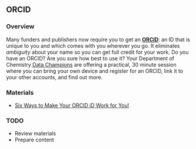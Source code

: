 ## ORCID

### Overview

Many funders and publishers now require you to get an [**ORCID**](https://orcid.org/): an ID that is unique to you and which comes with you wherever you go. It eliminates *ambiguity* about your name so you can get full credit for your work.
Do you have an ORCID? Are you sure how best to use it? Your Department of Chemistry [Data Champions](http://www-library.ch.cam.ac.uk/data-champions) are offering a practical, 30 minute session where you can bring your own device and register for an ORCID, link it to your other accounts, and find out more.

### Materials

- [Six Ways to Make Your ORCID iD Work for You!](http://orcid.org/blog/2017/08/10/six-ways-make-your-orcid-id-work-you)

### TODO

- Review materials
- Prepare content
